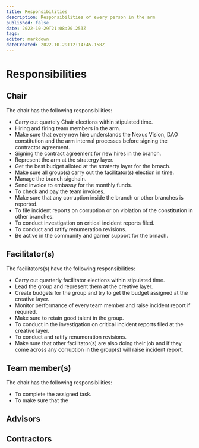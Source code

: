 ```yaml
---
title: Responsibilities
description: Responsibilities of every person in the arm
published: false
date: 2022-10-29T21:08:20.253Z
tags: 
editor: markdown
dateCreated: 2022-10-29T12:14:45.158Z
---
```


# Responsibilities


## Chair
The chair has the following responsibilities:

- Carry out quartely Chair elections within stipulated time.
- Hiring and firing team members in the arm.
- Make sure that every new hire understands the Nexus Vision, DAO constitution and the arm internal processes before signing the contractor agreement.
- Signing the contract agreement for new hires in the branch.
- Represent the arm at the stratergy layer.
- Get the best budget alloted at the straterty layer for the brnach.
- Make sure all group(s) carry out the facilitator(s) election in time.
- Manage the branch sigchain.
- Send invoice to embassy for the monthly funds.
- To check and pay the team invoices.
- Make sure that any corruption inside the branch or other branches is reported.
- To file incident reports on corruption or on violation of the constitution in other branches.
- To conduct investigation on critical incident reports filed.
- To conduct and ratify renumeration revisions.
- Be active in the community and garner support for the brnach.


## Facilitator(s)
The facilitators(s) have the following responsibilities:

- Carry out quarterly facilitator elections within stipulated time.
- Lead the group and represent them at the creative layer.
- Create budgets for the group and try to get the budget assigned at the creative layer.
- Monitor performance of every team member and raise incident report if required.
- Make sure to retain good talent in the group.
- To conduct in the  investigation on critical incident reports filed at the creative layer.
- To conduct and ratify renumeration revisions.
- Make sure that other facilitator(s) are also doing their job and if they come across any corruption in the group(s) will raise incident report.



## Team member(s)
The chair has the following responsibilities:
- To complete the assigned task.
- To make sure that the 

## Advisors

## Contractors